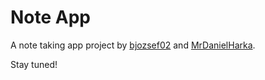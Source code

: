 # Note App

A note taking app project by <a href="https://github.com/bjozsef02" target="_blank">bjozsef02</a> and <a href="https://github.com/MrDanielHarka" target="_blank">MrDanielHarka</a>.

Stay tuned!
